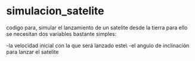# simulacion_satelite
codigo para, simular el lanzamiento de un satelite desde la tierra
para ello se necesitan dos variables bastante simples:

  -la velocidad inicial con la que será lanzado este\\
  -el angulo de inclinación para lanzar el satelite
